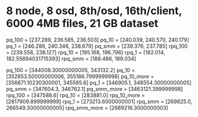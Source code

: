 # 8 node, 8 osd, 8th/osd, 16th/client, 6000  4MB files, 21 GB dataset

pq_100 = [237.289, 236.585, 236.503]
pq_10 = [240.039, 240.570, 240.179]
pq_1 = [246.286, 240.346, 238.679]
pq_smm = [239.376, 237.785]
rpq_100 = [239.558, 238.127]
rpq_10 = [195.168, 196.796]
rpq_1 = [182.014, 182.55694031715393]
rpq_smm = [188.486, 189.034]

pq_100 = [344008.30000000005, 343132.2]
pq_10 = [352653.50000000006, 355186.7999999998]
pq_10_more = [356671.10230300001, 345585.6]
pq_1  = [346905.1, 348554.30000000005]
pq_smm = [347604.3, 346762.1]
pq_smm_more = [3463121.399999998]
rpq_100 = [347588.6]
rpq_10 = [283881.0]
rpq_10_more = [2817909.899999999]
rpq_1 = [273213.6000000001]
rpq_smm = [269825.0, 266549.30000000005]
rpq_smm_more = [2689216.3000000003]

<!-- 
## 60000 rfiles

pq_10 = []
pq_1 = []

pq_smm = [40m39.766s]
pq_smm = [3463121.399999998]

rpq_10 = [33m13.166s]
rpq_10 = [2817909.899999999]

rpq_1 = []
rpq_1 = []

rpq_smm = [32m2.144s]
rpq_smm = [2689216.3000000003]
 -->
